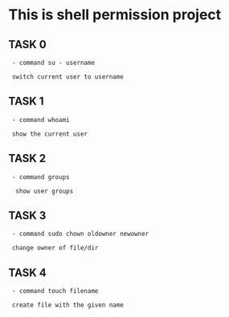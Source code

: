 # This is shell permission project

  ## TASK 0
  
     - command su - username

     switch current user to username

  ## TASK 1

     - command whoami

     show the current user

  ## TASK 2

     - command groups
     
      show user groups


  ## TASK 3


     - command sudo chown oldowner newowner

     change owner of file/dir

  ## TASK 4


     - command touch filename

     create file with the given name